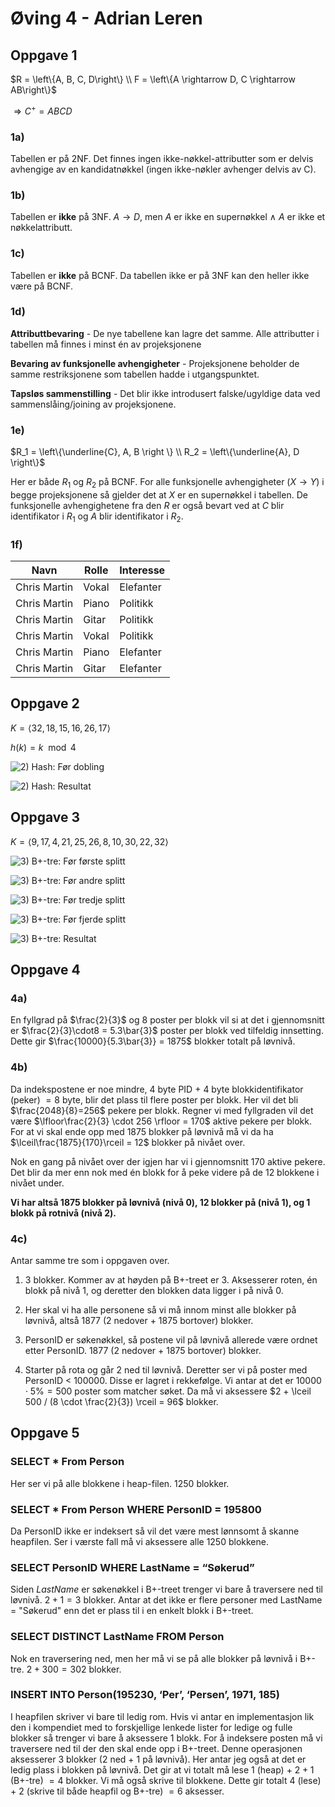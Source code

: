 # Øving 4 - Adrian Leren

## Oppgave 1

$R = \left\{A, B, C, D\right\} \\ F = \left\{A \rightarrow D, C \rightarrow AB\right\}$

$\Rightarrow C^+ = ABCD$

### 1a)

Tabellen er på 2NF. Det finnes ingen ikke-nøkkel-attributter som er delvis avhengige av en kandidatnøkkel (ingen ikke-nøkler avhenger delvis av C).

### 1b)

Tabellen er **ikke** på 3NF. $A \rightarrow D$, men $A$ er ikke en supernøkkel $\wedge$ $A$ er ikke et nøkkelattributt.

### 1c)

Tabellen er **ikke** på BCNF. Da tabellen ikke er på 3NF kan den heller ikke være på BCNF.

### 1d)

**Attributtbevaring** - De nye tabellene kan lagre det samme. Alle attributter i tabellen må finnes i minst én av projeksjonene

**Bevaring av funksjonelle avhengigheter** - Projeksjonene beholder de samme restriksjonene som tabellen hadde i utgangspunktet.

**Tapsløs sammenstilling** - Det blir ikke introdusert falske/ugyldige data ved sammenslåing/joining av projeksjonene.

### 1e)

$R_1 = \left\{\underline{C}, A, B \right \} \\ R_2 = \left\{\underline{A}, D \right\}$

Her er både $R_1$ og $R_2$ på BCNF. For alle funksjonelle avhengigheter ($X \rightarrow Y$) i begge projeksjonene så gjelder det at $X$ er en supernøkkel i tabellen. De funksjonelle avhengighetene fra den $R$ er også bevart ved at $C$ blir identifikator i $R_1$ og $A$ blir identifikator i $R_2$.

### 1f)

| Navn         | Rolle | Interesse |
|--------------|-------|-----------|
| Chris Martin | Vokal | Elefanter |
| Chris Martin | Piano | Politikk  |
| Chris Martin | Gitar | Politikk  |
| Chris Martin | Vokal | Politikk  |
| Chris Martin | Piano | Elefanter |
| Chris Martin | Gitar | Elefanter |

## Oppgave 2

$K = \langle 32, 18, 15, 16, 26, 17\rangle$

$h(k) = k \mod 4$

![2) Hash: Før dobling](res/hash_before.jpg)

![2) Hash: Resultat](res/hash_after.jpg)

## Oppgave 3

$K = \langle 9, 17, 4, 21, 25, 26, 8, 10, 30, 22, 32 \rangle$

![3) B+-tre: Før første splitt](res/b+1.jpg)

![3) B+-tre: Før andre splitt](res/b+2.jpg)

![3) B+-tre: Før tredje splitt](res/b+3.jpg)

![3) B+-tre: Før fjerde splitt](res/b+4.jpg)

![3) B+-tre: Resultat](res/b+5.jpg)

## Oppgave 4

### 4a)

En fyllgrad på $\frac{2}{3}$ og $8$ poster per blokk vil si at det i gjennomsnitt er $\frac{2}{3}\cdot8 = 5.3\bar{3}$ poster per blokk ved tilfeldig innsetting. Dette gir $\frac{10000}{5.3\bar{3}} = 1875$ blokker totalt på løvnivå.

### 4b)

Da indekspostene er noe mindre, $4$ byte PID $+$ $4$ byte blokkidentifikator (peker) $= 8$ byte, blir det plass til flere poster per blokk. Her vil det bli $\frac{2048}{8}=256$ pekere per blokk. Regner vi med fyllgraden vil det være $\lfloor\frac{2}{3} \cdot 256 \rfloor = 170$ aktive pekere per blokk. For at vi skal ende opp med $1875$ blokker på løvnivå må vi da ha $\lceil\frac{1875}{170}\rceil = 12$ blokker på nivået over.

Nok en gang på nivået over der igjen har vi i gjennomsnitt 170 aktive pekere. Det blir da mer enn nok med én blokk for å peke videre på de 12 blokkene i nivået under.

**Vi har altså 1875 blokker på løvnivå (nivå 0), 12 blokker på (nivå 1), og 1 blokk på rotnivå (nivå 2).**

### 4c)

Antar samme tre som i oppgaven over.

1. 3 blokker. Kommer av at høyden på B+-treet er 3. Aksesserer roten, én blokk på nivå 1, og deretter den blokken data ligger i på nivå 0.

2. Her skal vi ha alle personene så vi må innom minst alle blokker på løvnivå, altså 1877 (2 nedover + 1875 bortover) blokker.

3. PersonID er søkenøkkel, så postene vil på løvnivå allerede være ordnet etter PersonID. 1877 (2 nedover + 1875 bortover) blokker.

4. Starter på rota og går 2 ned til løvnivå. Deretter ser vi på poster med PersonID < 100000. Disse er lagret i rekkefølge. Vi antar at det er $10000 \cdot 5\% = 500$ poster som matcher søket. Da må vi aksessere $2 + \lceil 500 / (8 \cdot \frac{2}{3}) \rceil = 96$ blokker.

## Oppgave 5

### SELECT * From Person

Her ser vi på alle blokkene i heap-filen. 1250 blokker.

### SELECT * From Person WHERE PersonID = 195800

Da PersonID ikke er indeksert så vil det være mest lønnsomt å skanne heapfilen. Ser i værste fall må vi aksessere alle 1250 blokkene.

### SELECT PersonID WHERE LastName = “Søkerud”

Siden *LastName* er søkenøkkel i B+-treet trenger vi bare å traversere ned til løvnivå. $2 + 1 = 3$ blokker. Antar at det ikke er flere personer med LastName = "Søkerud" enn det er plass til i en enkelt blokk i B+-treet.

### SELECT DISTINCT LastName FROM Person

Nok en traversering ned, men her må vi se på alle blokker på løvnivå i B+-tre. $2 + 300 = 302$ blokker.

### INSERT INTO Person(195230, ‘Per’, ‘Persen’, 1971, 185)

I heapfilen skriver vi bare til ledig rom. Hvis vi antar en implementasjon lik den i kompendiet med to forskjellige lenkede lister for ledige og fulle blokker så trenger vi bare å aksessere 1 blokk. For å indeksere posten må vi traversere ned til der den skal ende opp i B+-treet. Denne operasjonen aksesserer 3 blokker (2 ned + 1 på løvnivå). Her antar jeg også at det er ledig plass i blokken på løvnivå. Det gir at vi totalt må lese $1$ (heap) $+$ $2 + 1$ (B+-tre) $= 4$ blokker. Vi må også skrive til blokkene. Dette gir totalt $4$ (lese) $+$ $2$ (skrive til både heapfil og B+-tre) $= 6$ aksesser.
